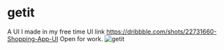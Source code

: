 # getit
A UI I made in my free time
UI link https://dribbble.com/shots/22731660-Shopping-App-UI
Open for work. 
![getit](https://github.com/tariqzarif/getit/assets/102945917/6c7ad7ee-623f-41dd-bf93-29b2d82de621)
